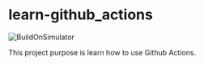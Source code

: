 # learn-github_actions  

![BuildOnSimulator](https://github.com/iq3addLi/learn-github_actions/workflows/BuildOnSimulator/badge.svg)


This project purpose is learn how to use Github Actions.
